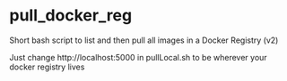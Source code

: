 # pull_docker_reg
Short bash script to list and then pull all images in a Docker Registry (v2)

Just change http://localhost:5000 in pullLocal.sh to be wherever your docker registry lives
